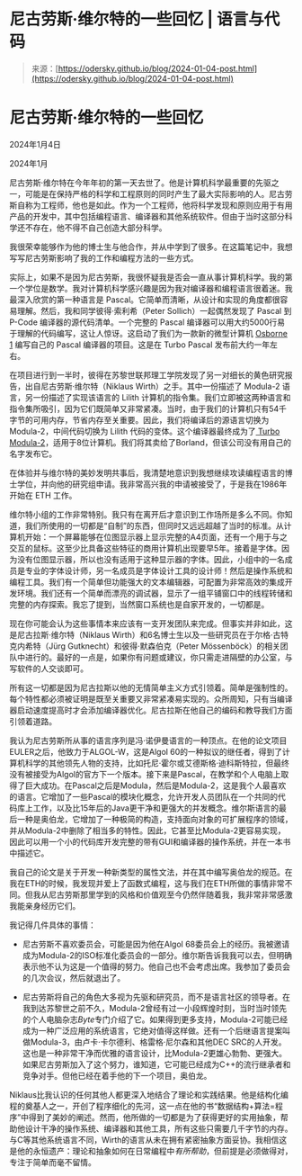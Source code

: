 <!--yml

分类：未分类

日期：2024年5月27日14:52:15

-->

# 尼古劳斯·维尔特的一些回忆 | 语言与代码

> 来源：[https://odersky.github.io/blog/2024-01-04-post.html](https://odersky.github.io/blog/2024-01-04-post.html)

# 尼古劳斯·维尔特的一些回忆

2024年1月4日

2024年1月

尼古劳斯·维尔特在今年年初的第一天去世了。他是计算机科学最重要的先驱之一，可能是在保持严格的科学和工程原则的同时产生了最大实际影响的人。尼古劳斯自称为工程师，他也是如此。作为一个工程师，他将科学发现和原则应用于有用产品的开发中，其中包括编程语言、编译器和其他系统软件。但由于当时这部分科学还不存在，他不得不自己创造大部分科学。

我很荣幸能够作为他的博士生与他合作，并从中学到了很多。在这篇笔记中，我想写写尼古劳斯影响了我的工作和编程方法的一些方式。 

实际上，如果不是因为尼古劳斯，我很怀疑我是否会一直从事计算机科学。我的第一个学位是数学。我对计算机科学感兴趣是因为我对编译器和编程语言很着迷。我最深入欣赏的第一种语言是 Pascal。它简单而清晰，从设计和实现的角度都很容易理解。然后，我和同学彼得·索利希（Peter Sollich）一起偶然发现了 Pascal 到 P-Code 编译器的源代码清单。一个完整的 Pascal 编译器可以用大约5000行易于理解的代码编写，这让人惊讶。这启动了我们为一款新的微型计算机 [Osborne 1](https://en.wikipedia.org/wiki/Osborne_1) 编写自己的 Pascal 编译器的项目。这是在 Turbo Pascal 发布前大约一年左右。

在项目进行到一半时，彼得在苏黎世联邦理工学院发现了另一对细长的黄色研究报告，出自尼古劳斯·维尔特（Niklaus Wirth）之手。其中一份描述了 Modula-2 语言，另一份描述了实现该语言的 Lilith 计算机的指令集。我们立即被这两种语言和指令集所吸引，因为它们既简单又非常紧凑。当时，由于我们的计算机只有54千字节的可用内存，节省内存至关重要。因此，我们将编译后的源语言切换为 Modula-2，中间代码切换为 Lilith 代码的变体。这个编译器最终成为了[ Turbo Modula-2](https://github.com/Oric4ever/Turbo-Modula-2-Reloaded)，适用于8位计算机。我们将其卖给了Borland，但该公司没有用自己的名字发布它。

在体验并与维尔特的美妙发明共事后，我清楚地意识到我想继续攻读编程语言的博士学位，并向他的研究组申请。我非常高兴我的申请被接受了，于是我在1986年开始在 ETH 工作。

维尔特小组的工作非常特别。我只有在离开后才意识到工作场所是多么不同。你知道，我们所使用的一切都是“自制”的东西，但同时又远远超越了当时的标准。从计算机开始：一个屏幕能够在位图显示器上显示完整的A4页面，还有一个用于与之交互的鼠标。这至少比具备这些特征的商用计算机出现要早5年。接着是字体。因为没有位图显示器，所以也没有适用于这种显示器的字体。因此，小组中的一名成员是专业的字体设计师，另一名成员是字体设计工具的设计师！然后是操作系统和编程工具。我们有一个简单但功能强大的文本编辑器，可配置为非常高效的集成开发环境。我们还有一个简单而漂亮的调试器，显示了一组平铺窗口中的线程转储和完整的内存探索。我忘了提到，当然窗口系统也是自家开发的，一切都是。

现在你可能会认为这些事情本来应该有一支开发团队来完成。但事实并非如此，这是尼古拉斯·维尔特（Niklaus Wirth）和6名博士生以及一些研究员在于尔格·古特克内希特（Jürg Gutknecht）和彼得·默森伯克（Peter Mössenböck）的相关团队中进行的。最好的一点是，如果你有问题或建议，你只需走进隔壁的办公室，与写软件的人交谈即可。

所有这一切都是因为尼古拉斯以他的无情简单主义方式引领着。简单是强制性的。每个特性都必须被证明是既至关重要又非常紧凑易实现的。众所周知，只有当编译器启动速度提高时才会添加编译器优化。尼古拉斯在他自己的编码和教导我们方面引领着道路。

我认为尼古劳斯所从事的语言序列是冯·诺伊曼语言的一种顶点。在他的论文项目EULER之后，他致力于ALGOL-W，这是Algol 60的一种拟议的继任者，得到了计算机科学的其他领先人物的支持，比如托尼·霍尔或艾德斯格·迪科斯特拉，但最终没有被接受为Algol的官方下一个版本。接下来是Pascal，在教学和个人电脑上取得了巨大成功。在Pascal之后是Modula，然后是Modula-2，这是我个人最喜欢的语言。它增加了一些Pascal的模块化概念，允许开发人员团队在一个共同的代码库上工作，以及比15年后的Java更干净和更强大的并发概念。维尔斯语言的最后一种是奥伯龙，它增加了一种极简的构造，支持面向对象的可扩展程序的领域，并从Modula-2中删除了相当多的特性。因此，它甚至比Modula-2更容易实现，因此可以用一个小的代码库开发完整的带有GUI和编译器的操作系统，并在一本书中描述它。

我自己的论文是关于开发一种新类型的属性文法，并在其中编写奥伯龙的规范。在我在ETH的时候，我发现并爱上了函数式编程，这与我们在ETH所做的事情非常不同。但我从尼古劳斯那里学到的风格和价值观至今仍然伴随着我，我非常非常感激我能亲身经历它们。

我记得几件具体的事情：

+   尼古劳斯不喜欢委员会，可能是因为他在Algol 68委员会上的经历。我被邀请成为Modula-2的ISO标准化委员会的一部分。维尔斯告诉我我可以去，但明确表示他不认为这是一个值得的努力。他自己也不会考虑出席。我参加了委员会的几次会议，然后就退出了。

+   尼古劳斯将自己的角色大多视为先驱和研究员，而不是语言社区的领导者。在我到达苏黎世之前不久，Modula-2曾经有过一小段辉煌时刻，当时当时领先的个人电脑杂志*Byte*专门介绍了它。如果得到更多支持，Modula-2可能已经成为一种广泛应用的系统语言，它绝对值得这样做。还有一个后继语言提案叫做Modula-3，由卢卡·卡尔德利、格雷格·尼尔森和其他DEC SRC的人开发。这也是一种非常干净而优雅的语言设计，比Modula-2更雄心勃勃、更强大。如果尼古劳斯加入了这个努力，谁知道，它可能已经成为C++的流行继承者和竞争对手。但他已经在着手他的下一个项目，奥伯龙。

Niklaus比我认识的任何其他人都更深入地结合了理论和实践结果。他是结构化编程的奠基人之一，开创了程序细化的先河，这一点在他的书“数据结构+算法=程序”中得到了美妙的阐述。然而，他所做的一切都是为了获得更好的实用抽象，帮助他设计干净的操作系统、编译器和其他工具，所有这些只需要几千字节的内存。与C等其他系统语言不同，Wirth的语言从未在拥有紧密抽象方面妥协。我相信这是他的永恒遗产：理论和抽象如何在日常编程中*有所帮助*，但前提是必须做得对，专注于简单而毫不留情。

